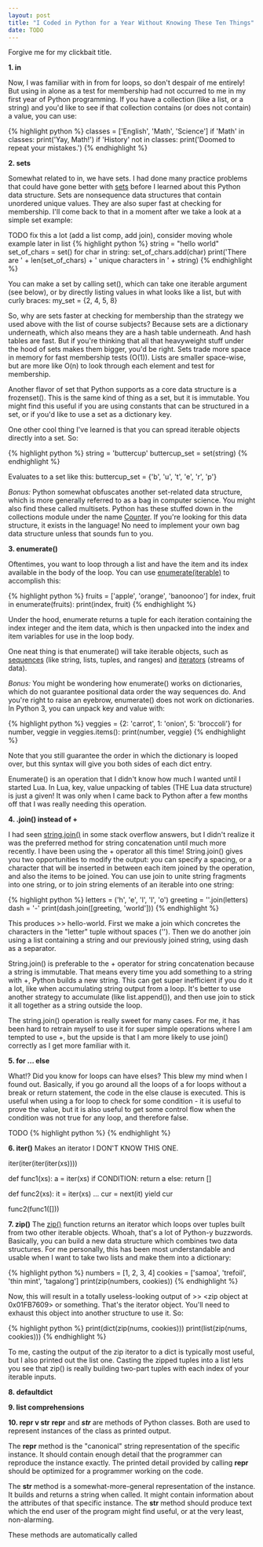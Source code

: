 ```yaml
---
layout: post
title: "I Coded in Python for a Year Without Knowing These Ten Things"
date: TODO
---
```


Forgive me for my clickbait title.

**1. in**

Now, I was familiar with in from for loops, so don't despair of me entirely! But using in alone as a test for membership had not occurred to me in my first year of Python programming. If you have a collection (like a list, or a string) and you'd like to see if that collection contains (or does not contain) a value, you can use:

{% highlight python %}
classes = ['English', 'Math', 'Science']
if 'Math' in classes:
  print('Yay, Math!')
if 'History' not in classes:
  print('Doomed to repeat your mistakes.')
{% endhighlight %}

**2. sets**

Somewhat related to in, we have sets. I had done many practice problems that could have gone better with [sets](https://docs.python.org/3/library/stdtypes.html#set) before I learned about this Python data structure. Sets are nonsequence data structures that contain unordered unique values. They are also super fast at checking for membership. I'll come back to that in a moment after we take a look at a simple set example:

TODO fix this a lot (add a list comp, add join), consider moving whole example later in list
{% highlight python %}
string = "hello world"
set_of_chars = set()
for char in string:
  set_of_chars.add(char)
print('There are ' + len(set_of_chars) + ' unique characters in ' + string)
{% endhighlight %}

You can make a set by calling set(), which can take one iterable argument (see below), or by directly listing values in what looks like a list, but with curly braces: my_set = {2, 4, 5, 8}

So, why are sets faster at checking for membership than the strategy we used above with the list of course subjects? Because sets are a dictionary underneath, which also means they are a hash table underneath. And hash tables are fast. But if you're thinking that all that heavyweight stuff under the hood of sets makes them bigger, you'd be right. Sets trade more space in memory for fast membership tests (O(1)). Lists are smaller space-wise, but are more like O(n) to look through each element and test for membership.

Another flavor of set that Python supports as a core data structure is a frozenset(). This is the same kind of thing as a set, but it is immutable. You might find this useful if you are using constants that can be structured in a set, or if you'd like to use a set as a dictionary key.

One other cool thing I've learned is that you can spread iterable objects directly into a set. So:

{% highlight python %}
string = 'buttercup'
buttercup_set = set(string)
{% endhighlight %}

Evaluates to a set like this: buttercup_set = {'b', 'u', 't', 'e', 'r', 'p'}

*Bonus:* Python somewhat obfuscates another set-related data structure, which is more generally referred to as a bag in computer science. You might also find these called multisets. Python has these stuffed down in the collections module under the name [Counter](https://docs.python.org/3/library/collections.html#collections.Counter). If you're looking for this data structure, it exists in the language! No need to implement your own bag data structure unless that sounds fun to you.

**3. enumerate()**

Oftentimes, you want to loop through a list and have the item and its index available in the body of the loop. You can use [enumerate(iterable)](https://docs.python.org/3/library/functions.html#enumerate) to accomplish this:

{% highlight python %}
fruits = ['apple', 'orange', 'banoonoo']
for index, fruit in enumerate(fruits):
  print(index, fruit)
{% endhighlight %}

Under the hood, enumerate returns a tuple for each iteration containing the index integer and the item data, which is then unpacked into the index and item variables for use in the loop body.

One neat thing is that enumerate() will take iterable objects, such as [sequences](https://docs.python.org/3.1/library/stdtypes.html#typesseq) (like string, lists, tuples, and ranges) and [iterators](https://docs.python.org/3/tutorial/classes.html#iterators) (streams of data).

*Bonus:* You might be wondering how enumerate() works on dictionaries, which do not guarantee positional data order the way sequences do. And you're right to raise an eyebrow, enumerate() does not work on dictionaries. In Python 3, you can unpack key and value with:

{% highlight python %}
veggies = {2: 'carrot', 1: 'onion', 5: 'broccoli'}
for number, veggie in veggies.items():
  print(number, veggie)
{% endhighlight %}

Note that you still guarantee the order in which the dictionary is looped over, but this syntax will give you both sides of each dict entry.

Enumerate() is an operation that I didn't know how much I wanted until I started Lua. In Lua, key, value unpacking of tables (THE Lua data structure) is just a given! It was only when I came back to Python after a few months off that I was really needing this operation.


**4. .join() instead of +**

I had seen [string.join()](https://docs.python.org/3/library/stdtypes.html#str.join) in some stack overflow answers, but I didn't realize it was the preferred method for string concatenation until much more recently. I have been using the + operator all this time! String.join() gives you two opportunities to modify the output: you can specify a spacing, or a character that will be inserted in between each item joined by the operation, and also the items to be joined. You can use join to unite string fragments into one string, or to join string elements of an iterable into one string:

{% highlight python %}
letters = ('h', 'e', 'l', 'l', 'o')
greeting = ''.join(letters)
dash = '-'
print(dash.join([greeting, 'world']))
{% endhighlight %}

This produces >> hello-world. First we make a join which concretes the characters in the "letter" tuple without spaces (''). Then we do another join using a list containing a string and our previously joined string, using dash as a separator.

String.join() is preferable to the + operator for string concatenation because a string is immutable. That means every time you add something to a string with +, Python builds a new string. This can get super inefficient if you do it a lot, like when accumulating string output from a loop. It's better to use another strategy to accumulate (like list.append()), and then use join to stick it all together as a string outside the loop.

The string.join() operation is really sweet for many cases. For me, it has been hard to retrain myself to use it for super simple operations where I am tempted to use +, but the upside is that I am more likely to use join() correctly as I get more familiar with it.


**5. for ... else**

What!? Did you know for loops can have elses? This blew my mind when I found out. Basically, if you go around all the loops of a for loops without a break or return statement, the code in the else clause is executed. This is useful when using a for loop to check for some condition - it is useful to prove the value, but it is also useful to get some control flow when the condition was not true for any loop, and therefore false.

TODO
{% highlight python %}
{% endhighlight %}


**6. iter()**
Makes an iterator
I DON'T KNOW THIS ONE.

iter(iter(iter(iter(xs))))

def func1(xs):
   a = iter(xs)
   if CONDITION:
       return a
   else:
       return []

def func2(xs):
    it = iter(xs)
    ...
    cur = next(it)
    yield cur

func2(func1([]))


**7. zip()**
The [zip()](https://docs.python.org/3/library/functions.html#zip) function returns an iterator which loops over tuples built from two other iterable objects. Whoah, that's a lot of Python-y buzzwords. Basically, you can build a new data structure which combines two data structures. For me personally, this has been most understandable and usable when I want to take two lists and make them into a dictionary:

{% highlight python %}
numbers = [1, 2, 3, 4]
cookies = ['samoa', 'trefoil', 'thin mint', 'tagalong']
print(zip(numbers, cookies))
{% endhighlight %}

Now, this will result in a totally useless-looking output of >> <zip object at 0x01FB7609> or something. That's the iterator object. You'll need to exhaust this object into another structure to use it. So:

{% highlight python %}
print(dict(zip(nums, cookies)))
print(list(zip(nums, cookies)))
{% endhighlight %}

To me, casting the output of the zip iterator to a dict is typically most useful, but I also printed out the list one. Casting the zipped tuples into a list lets you see that zip() is really building two-part tuples with each index of your iterable inputs.


**8. defaultdict**

**9. list comprehensions**

**10. repr v str**
__repr__ and ___str___ are methods of Python classes. Both are used to represent instances of the class as printed output.

The __repr__ method is the "canonical" string representation of the specific instance. It should contain enough detail that the programmer can reproduce the instance exactly. The printed detail provided by calling __repr__ should be optimized for a programmer working on the code.

The __str__ method is a somewhat-more-general representation of the instance. It builds and returns a string when called. It might contain information about the attributes of that specific instance. The __str__ method should produce text which the end user of the program might find useful, or at the very least, non-alarming.

These methods are automatically called
